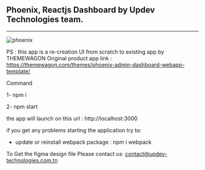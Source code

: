 ## Phoenix, Reactjs Dashboard by Updev Technologies team.

---

![phoenix](https://user-images.githubusercontent.com/23432200/189842882-e55e6bdf-94bd-4ec9-946b-59c792f460f0.jpg)

PS : this app is a re-creation UI from scratch to existing app by THEMEWAGON
Original product app link : https://themewagon.com/themes/phoenix-admin-dashboard-webapp-template/

Command

1- npm i

2- npm start

the app will launch on this url : http://localhost:3000

if you get any problems starting the application try to:
- update or reinstall webpack package : npm i webpack

To Get the figma design file Please contact us:
contact@updev-technologies.com.tn
